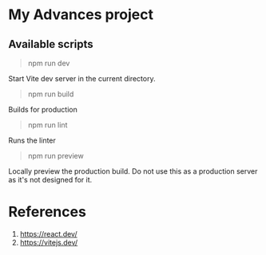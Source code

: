 # My Advances project

## Available scripts

> npm run dev

Start Vite dev server in the current directory.

> npm run build

Builds for production

> npm run lint

Runs the linter

> npm run preview

Locally preview the production build. Do not use this as a production server 
as it's not designed for it.

# References

1. https://react.dev/
2. https://vitejs.dev/
